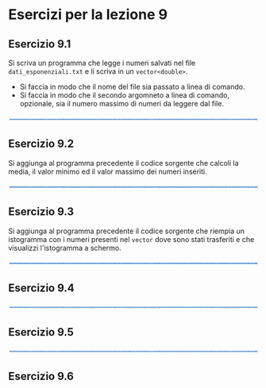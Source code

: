 # Esercizi per la lezione 9

## Esercizio 9.1

Si scriva un programma che legge i numeri salvati nel file ```dati_esponenziali.txt```
e li scriva in un ```vector<double>```.
  * Si faccia in modo che il nome del file sia passato a linea di comando.
  * Si faccia in modo che il secondo argomneto a linea di comando, opzionale,
    sia il numero massimo di numeri da leggere dal file.  

![linea](../immagini/linea.png)

## Esercizio 9.2 

Si aggiunga al programma precedente il codice sorgente che calcoli la media, il valor minimo ed il valor massimo 
dei numeri inseriti.

![linea](../immagini/linea.png)

## Esercizio 9.3

Si aggiunga al programma precedente il codice sorgente che riempia un istogramma con i numeri presenti nel ```vector```
dove sono stati trasferiti
e che visualizzi l'istogramma a schermo.
 
![linea](../immagini/linea.png)

## Esercizio 9.4

![linea](../immagini/linea.png)

## Esercizio 9.5

![linea](../immagini/linea.png)

## Esercizio 9.6

